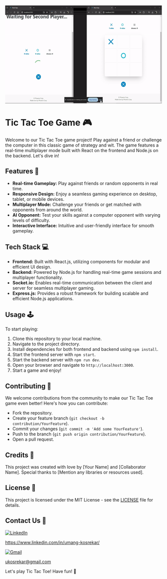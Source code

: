 ![Tic Tac Toe Gameplay](video.gif)

# Tic Tac Toe Game 🎮

Welcome to our Tic Tac Toe game project! Play against a friend or challenge the computer in this classic game of strategy and wit. The game features a real-time multiplayer mode built with React on the frontend and Node.js on the backend. Let's dive in!

## Features 🚀

- **Real-time Gameplay:** Play against friends or random opponents in real time.
- **Responsive Design:** Enjoy a seamless gaming experience on desktop, tablet, or mobile devices.
- **Multiplayer Mode:** Challenge your friends or get matched with opponents from around the world.
- **AI Opponent:** Test your skills against a computer opponent with varying levels of difficulty.
- **Interactive Interface:** Intuitive and user-friendly interface for smooth gameplay.

## Tech Stack 💻

- **Frontend:** Built with React.js, utilizing components for modular and efficient UI design.
- **Backend:** Powered by Node.js for handling real-time game sessions and multiplayer functionality.
- **Socket.io:** Enables real-time communication between the client and server for seamless multiplayer gaming.
- **Express.js:** Provides a robust framework for building scalable and efficient Node.js applications.

## Usage 🕹️

To start playing:

1. Clone this repository to your local machine.
2. Navigate to the project directory.
3. Install dependencies for both frontend and backend using `npm install`.
4. Start the frontend server with `npm start`.
5. Start the backend server with `npm run dev`.
6. Open your browser and navigate to `http://localhost:3000`.
7. Start a game and enjoy!

## Contributing 🤝

We welcome contributions from the community to make our Tic Tac Toe game even better! Here's how you can contribute:

- Fork the repository.
- Create your feature branch (`git checkout -b contribution/YourFeature`).
- Commit your changes (`git commit -m 'Add some YourFeature'`).
- Push to the branch (`git push origin contribution/YourFeature`).
- Open a pull request.

## Credits 🙌

This project was created with love by [Your Name] and [Collaborator Name]. Special thanks to [Mention any libraries or resources used].

## License 📄

This project is licensed under the MIT License - see the [LICENSE](LICENSE) file for details.

## Contact Us 📧

[![LinkedIn](https://img.shields.io/badge/LinkedIn-0077B5?style=for-the-badge&logo=linkedin&logoColor=white)](https://www.linkedin.com/in/yourusername/)

https://www.linkedin.com/in/umang-kosrekar/

[![Gmail](https://img.shields.io/badge/Gmail-D14836?style=for-the-badge&logo=gmail&logoColor=white)](mailto:youremail@gmail.com)

ukosrekar@gmail.com

Let's play Tic Tac Toe! Have fun! 🎉
